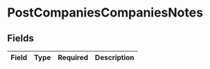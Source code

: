 # PostCompaniesCompaniesNotes


## Fields

| Field       | Type        | Required    | Description |
| ----------- | ----------- | ----------- | ----------- |
